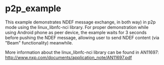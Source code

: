 p2p_example
================
This example demonstrates NDEF message exchange, in both way) in p2p mode using the linux_libnfc-nci library.
For proper demonstration while using Android phone as peer device, the example waits for 3 seconds before pushing the NDEF message,
allowing user to send NDEF content (via "Beam" functionality) meanwhile.

More information about the linux_libnfc-nci library can be found in AN11697: http://www.nxp.com/documents/application_note/AN11697.pdf
